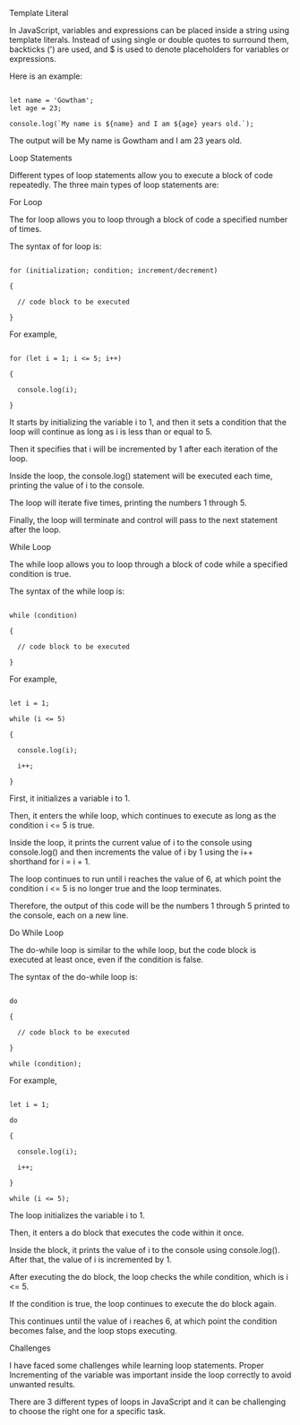 Template Literal 

  

In JavaScript, variables and expressions can be placed inside a string using template literals. Instead of using single or double quotes to surround them, backticks (') are used, and $ is used to denote placeholders for variables or expressions. 

Here is an example: 

  

~~~ 

let name = 'Gowtham'; 
let age = 23; 

console.log(`My name is ${name} and I am ${age} years old.`); 

~~~ 

  

The output will be My name is Gowtham and I am 23 years old. 


Loop Statements 

Different types of loop statements allow you to execute a block of code repeatedly. The three main types of loop statements are: 

For Loop 

  

The for loop allows you to loop through a block of code a specified number of times. 

  

The syntax of for loop is: 

  

~~~ 

for (initialization; condition; increment/decrement) 

{ 

  // code block to be executed 

} 

~~~ 

  

For example, 

  

~~~ 

for (let i = 1; i <= 5; i++)  

{ 

  console.log(i); 

} 

~~~ 

It starts by initializing the variable i to 1, and then it sets a condition that the loop will continue as long as i is less than or equal to 5.  

Then it specifies that i will be incremented by 1 after each iteration of the loop.  

Inside the loop, the console.log() statement will be executed each time, printing the value of i to the console.  

The loop will iterate five times, printing the numbers 1 through 5.  

Finally, the loop will terminate and control will pass to the next statement after the loop. 

  

  

While Loop 

  

The while loop allows you to loop through a block of code while a specified condition is true.  

  

The syntax of the while loop is: 

  

~~~ 

while (condition) 

{ 

  // code block to be executed 

} 

~~~ 

  

For example, 

  

~~~ 

let i = 1; 

while (i <= 5) 

{ 

  console.log(i); 

  i++; 

} 

~~~ 

  

First, it initializes a variable i to 1.  

Then, it enters the while loop, which continues to execute as long as the condition i <= 5 is true.  

Inside the loop, it prints the current value of i to the console using console.log() and then increments the value of i by 1 using the i++ shorthand for i = i + 1. 

The loop continues to run until i reaches the value of 6, at which point the condition i <= 5 is no longer true and the loop terminates.  

Therefore, the output of this code will be the numbers 1 through 5 printed to the console, each on a new line. 

  

Do While Loop 

  

The do-while loop is similar to the while loop, but the code block is executed at least once, even if the condition is false.  

  

The syntax of the do-while loop is: 

  

~~~ 

do  

{ 

  // code block to be executed 

} 

while (condition); 

~~~ 

  

For example, 


~~~ 

let i = 1; 

do  

{ 

  console.log(i); 

  i++; 

} 

while (i <= 5); 

~~~ 

  

The loop initializes the variable i to 1.  

Then, it enters a do block that executes the code within it once.  

Inside the block, it prints the value of i to the console using console.log(). After that, the value of i is incremented by 1. 

After executing the do block, the loop checks the while condition, which is i <= 5.  

If the condition is true, the loop continues to execute the do block again.  

This continues until the value of i reaches 6, at which point the condition becomes false, and the loop stops executing. 

  

Challenges 

  

I have faced some challenges while learning loop statements. Proper Incrementing of the variable was important inside the loop correctly to avoid unwanted results.  

There are 3 different types of loops in JavaScript and it can be challenging to choose the right one for a specific task. 

 

 
